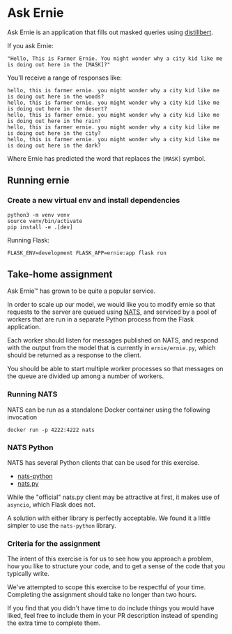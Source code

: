 # Ask Ernie

Ask Ernie is an application that fills out masked queries using [distillbert](https://huggingface.co/transformers/model_doc/distilbert.html).

If you ask Ernie:

    "Hello, This is Farmer Ernie. You might wonder why a city kid like me is doing out here in the [MASK]?"

You'll receive a range of responses like:

    hello, this is farmer ernie. you might wonder why a city kid like me is doing out here in the woods?
    hello, this is farmer ernie. you might wonder why a city kid like me is doing out here in the desert?
    hello, this is farmer ernie. you might wonder why a city kid like me is doing out here in the rain?
    hello, this is farmer ernie. you might wonder why a city kid like me is doing out here in the city?
    hello, this is farmer ernie. you might wonder why a city kid like me is doing out here in the dark?

Where Ernie has predicted the word that replaces the `[MASK]` symbol.

## Running ernie

### Create a new virtual env and install dependencies

```shell
python3 -m venv venv
source venv/bin/activate
pip install -e .[dev]
```

Running Flask:

``` shell
FLASK_ENV=development FLASK_APP=ernie:app flask run
```

## Take-home assignment

Ask Ernie™ has grown to be quite a popular service.

In order to scale up our model, we would like you to modify ernie so that requests
to the server are queued using [NATS](https://nats.io/), and serviced by a pool
of workers that are run in a separate Python process from the Flask application.

Each worker should listen for messages published on NATS, and respond with the
output from the model that is currently in `ernie/ernie.py`, which should
be returned as a response to the client.

You should be able to start multiple worker processes so that messages on the
queue are divided up among a number of workers.

### Running NATS

NATS can be run as a standalone Docker container using the following invocation

``` shell
docker run -p 4222:4222 nats
```

### NATS Python

NATS has several Python clients that can be used for this exercise.


- [nats-python](https://github.com/Gr1N/nats-python)
- [nats.py](https://github.com/nats-io/nats.py)

While the "official" nats.py client may be attractive at first, it makes
use of `asyncio`, which Flask does not.

A solution with either library is perfectly acceptable. We found it a little
simpler to use the `nats-python` library.


### Criteria for the assignment

The intent of this exercise is for us to see how you approach a problem,
how you like to structure your code, and to get a sense of the code that
you typically write.

We've attempted to scope this exercise to be respectful of your time.
Completing the assignment should take no longer than two hours.

If you find that you didn't have time to do include things you would have liked,
feel free to include them in your PR description instead of spending the
extra time to complete them.
